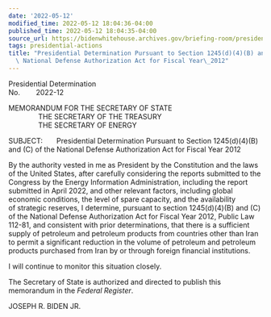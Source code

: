 ```yaml
---
date: '2022-05-12'
modified_time: 2022-05-12 18:04:36-04:00
published_time: 2022-05-12 18:04:35-04:00
source_url: https://bidenwhitehouse.archives.gov/briefing-room/presidential-actions/2022/05/12/presidential-determination-pursuant-to-section-1245d4b-and-c-of-the-national-defense-authorization-act-for-fiscal-year-2012/
tags: presidential-actions
title: "Presidential Determination Pursuant to Section 1245(d)(4)(B) and (C) of the\
  \ National Defense Authorization Act for Fiscal Year\_2012"
---
```

 
Presidential Determination  
No.        2022-12        

MEMORANDUM FOR THE SECRETARY OF STATE  
               THE SECRETARY OF THE TREASURY  
               THE SECRETARY OF ENERGY

SUBJECT:       Presidential Determination Pursuant to Section
1245(d)(4)(B) and (C) of the National Defense Authorization Act for
Fiscal Year 2012

By the authority vested in me as President by the Constitution and the
laws of the United States, after carefully considering the reports
submitted to the Congress by the Energy Information Administration,
including the report submitted in April 2022, and other relevant
factors, including global economic conditions, the level of spare
capacity, and the availability of strategic reserves, I determine,
pursuant to section 1245(d)(4)(B) and (C) of the National Defense
Authorization Act for Fiscal Year 2012, Public Law 112-81, and
consistent with prior determinations, that there is a sufficient supply
of petroleum and petroleum products from countries other than Iran to
permit a significant reduction in the volume of petroleum and petroleum
products purchased from Iran by or through foreign financial
institutions.

I will continue to monitor this situation closely.

The Secretary of State is authorized and directed to publish this
memorandum in the *Federal Register*.

JOSEPH R. BIDEN JR.
